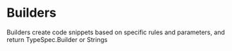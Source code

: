 # Builders

Builders create code snippets based on specific rules and parameters, and return
TypeSpec.Builder or Strings